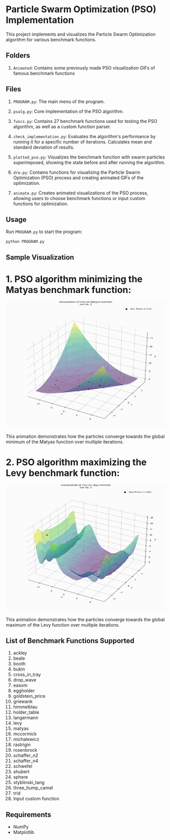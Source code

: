 # Particle Swarm Optimization (PSO) Implementation

This project implements and visualizes the Particle Swarm Optimization algorithm for various benchmark functions.

## Folders
1. `Animated`: Contains some previously made PSO visualization GIFs of famous benchmark functions

## Files
1. `PROGRAM.py`: The main menu of the program.

2. `psalg.py`: Core implementation of the PSO algorithm.

3. `funcs.py`: Contains 27 benchmark functions used for testing the PSO algorithm, as well as a custom function parser.

4. `check_implementation.py`: Evaluates the algorithm's performance by running it for a specific number of iterations. Calculates mean and standard deviation of results.

5. `plotted_pso.py`: Visualizes the benchmark function with swarm particles superimposed, showing the state before and after running the algorithm.

6. `drw.py`: Contains functions for visualizing the Particle Swarm Optimization (PSO) process and creating animated GIFs of the optimization.

7. `animate.py`: Creates animated visualizations of the PSO process, allowing users to choose benchmark functions or input custom functions for optimization.

## Usage

Run `PROGRAM.py` to start the program:
   ```
   python PROGRAM.py
   ```


## Sample Visualization



# 1. PSO algorithm minimizing the Matyas benchmark function:

<img src="ParticleSwarm/Animated/matyas_minimization.gif" alt="PSO minimizing Matyas benchmark function" width="600" height="400">

This animation demonstrates how the particles converge towards the global minimum of the Matyas function over multiple iterations.

# 2. PSO algorithm maximizing the Levy benchmark function:

<img src="ParticleSwarm/Animated/levy_maximization.gif" alt="PSO maximizing Levy benchmark function" width="600" height="400">

This animation demonstrates how the particles converge towards the global maximum of the Levy function over multiple iterations.

## List of Benchmark Functions Supported
1. ackley
2. beale
3. booth
4. bukin
5. cross_in_tray
6. drop_wave
7. easom
8. eggholder
9. goldstein_price
10. griewank
11. himmelblau
12. holder_table
13. langermann
14. levy
15. matyas
16. mccormick
17. michalewicz
18. rastrigin
19. rosenbrock
20. schaffer_n2
21. schaffer_n4
22. schwefel
23. shubert
24. sphere
25. styblinski_tang
26. three_hump_camel
27. trid
28. Input custom function

## Requirements

- NumPy
- Matplotlib
